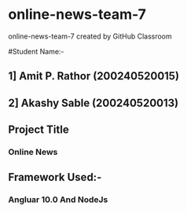 # online-news-team-7
online-news-team-7 created by GitHub Classroom

#Student Name:- 

## 1] Amit P. Rathor (200240520015)
## 2] Akashy Sable (200240520013)



## Project Title

### Online News



## Framework Used:-

### Angluar 10.0 And NodeJs





